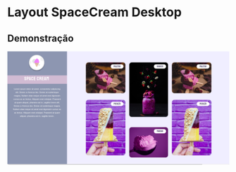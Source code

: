 # Layout SpaceCream Desktop 

## Demonstração


 ![demonstração ](https://github.com/JuliaNascF/Spacecreamdesktop/blob/main/images/spacecream.png) 
